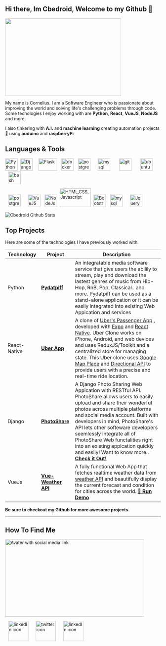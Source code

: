 ## Hi there, Im Cbedroid, Welcome to my Github 👋

<img src="https://user-images.githubusercontent.com/54720725/105557784-0cf66680-5cdb-11eb-84c9-0498e80d2ec7.png" width="375" height="250px">

My name is Cornelius. I am a Software Engineer who is passionate about improving the world and solving life's challenging problems through code. Some techologies I enjoy working with are **Python**, **React**, **VueJS**, **NodeJS** and more. 

I also tinkering with **A.I.** and **machine learning** creating automation projects :robot:  using  **auduino** and **raspberryPi** 


## Languages & Tools 

<p>
	<img title="Python"   src="https://i.imgur.com/kYqNRW2.png" width="40" height="40"/>
 	<img title="Django"   src="https://automationpanda.files.wordpress.com/2017/09/django-logo-negative.png" width="40" height="40" hspace="5"/>
	<img title="Flask"    src="https://www.pngkey.com/png/detail/98-985032_flask-logo-flask-python-icon.png" width="60" height="40" hspace="10"/>
        <img title="Docker"   src="https://i.imgur.com/O1dfbU2.png" alt="docker" width="40" height="40"/>
	<img title="Postgres" src="https://www.fullstackpython.com/img/logos/postgresql.jpg" alt="postgres" width="40" height="40" hspace="10"/>
	<img title="Mysql"    src="https://i.imgur.com/DG1ai5x.png" alt="mysql"  width="40" height="40" hspace="10"/>
 	<img title="Git"      src="https://miro.medium.com/max/3200/1*8fPMdk2Cd5iJQ7dI7jXCbA.jpeg" alt="git"  width="40" height="40" hspace="15"/>
	<img title="Ubuntu"   src="https://i.imgur.com/wiYdaql.png" alt="ubuntu"  width="40" height="40" hspace="10"/>
	<img title="Bash"     src="https://i.imgur.com/8ChUMCl.png" alt="bash" width="40" height="40" hspace="10"/>
</p>

<p>
	<img title="React" src="https://cdn.iconscout.com/icon/free/png-512/react-1-282599.png" alt="postgres" width="40" height="40" hspace="10"/>
	<img title="VueJS" src="https://vuejs.org/images/logo.png" width="40" height="40" hspace="10"/>
	<img title="NodeJS" src="https://icon-library.com/images/node-js-icon/node-js-icon-8.jpg" alt="NodeJs" width="40" height="40"/>
	<img title="HTML,CSS,Javascript" src="https://user-images.githubusercontent.com/30186107/29488525-f55a69d0-84da-11e7-8a39-5476f663b5eb.png" width="100" height="60" hspace="5"/>
        <img title="Bootstrap" src="https://miro.medium.com/max/1024/0*HHrmGxvASDOUhNc-.png" width="40" height="40"/>
	<img title="Sass" src="https://images.iambacon.co.uk/blog/sass.png" alt="mysql" width="40" height="40" hspace="10"/>
	<img title="Jquery" src="https://www.programmingscripts.com/wp-content/uploads/2016/01/jquery-icon.png"  width="40" height="40" hspace="10"/>   
</p>

<img src="https://github-readme-stats.vercel.app/api?username=cbedroid&show_icons=true&theme=tokyonight"  alt="Cbedroid Github Stats" >


## Top Projects

Here are some of the technologies I have previously worked with.



| Technology | Project | Description |
------| ------|-----|
Python | [**Pydatpiff**](https://github.com/cbedroid/pydatpiff) | An integratable media software service that give users the abilily to stream, play and download the lastest genres of music from Hip-Hop, RnB, Pop, Classical.. and more. Pydatpiff can be used as a stand-alone application or it can be easily integrated into existing Web Appication and services 
React-Native  |[**Uber App**](http://github.com/cbedroid/uber-clone)| A clone of [Uber's Passenger App](https://apps.apple.com/us/app/uber-request-a-ride/id368677368) , developed with [Expo](https://docs.expo.dev/) and [React Native](https://reactnative.dev/). Uber Clone works on iPhone, Android, and web devices and uses ReduxJS/Toolkit and a centralized store for managing state. This Uber clone uses [Google Map Place](https://developers.google.com/maps/documentation/places/web-service/overview) and [Directional API](https://developers.google.com/maps/documentation/directions/get-directions) to provide users with a precise and real-time ride location. |
Django | [**PhotoShare**](https://github.com/cbedroid/Photo-Share) | A Django Photo Sharing Web Appication with RESTful API. PhotoShare allows users to easily upload and share their wonderful photos across multiple platforms and social media account. Built with developers in mind, PhotoShare's API lets other softeware developers seemlessly integrate all of PhotoShare Web functalities right into an existing appication quickly and easily! Want to know more.. [**Check it Out!**](https://github.com/cbedroid/Photo-Share/) |
VueJs | [**Vue-Weather API**](https://github.com/cbedroid/vue-weather-app)| A fully functional Web App that fetches realtime weather data from [weather API](https://openweathermap.org/api) and beautifully display the current forecast and condition for cities across the world. <a href="https://cbedroid.github.io/vue-weather-app/" target="_blank"> :rocket: **Run Demo**</a> |
  
__Be sure to checkout my Github for more awesome projects.__

---


## How To Find Me 
<img src="https://user-images.githubusercontent.com/54720725/105565664-eeea2f80-5cf5-11eb-9294-b7355a0d10a1.png" alt="Avater with social media link" align="center" width="450" height="250" >

<p>
	<a title="Cornelius" href="https://www.linkedin.com/in/cornelius-brooks/" target="_blank"> <img src="https://cdn4.iconfinder.com/data/icons/social-media-icons-the-circle-set/48/linkedin_circle-512.png" alt="linkedIn icon" width="65" height=65"  hspace="10"></a>
	<a title="@cbedroid" href="https://www.twitter.com/cbedroid" target="_blank"> <img src="https://cdn3.iconfinder.com/data/icons/social-media-circle/512/circle-twitter-512.png" alt="twitter icon" width="65" height="65"  hspace="10"></a>	
	 <a title="Cornelius" href="https://www.youtube.com/channel/UCGPgoafyqSeEbYLkjvpFlDA" target="_blank"> <img src="https://sdpmanagement.com/images/YouTube.png" alt="linkedIn icon" width="65" height=65"  hspace="10"></a>

</p>

<!--
**cbedroid/cbedroid** is a ✨ _special_ ✨ repository because its `README.md` (this file) appears on your GitHub profile.

Here are some ideas to get you started:

- 🔭 I’m currently working on ...
- 🌱 I’m currently learning 
- 👯 I’m looking to collaborate on ...
- 🤔 I’m looking for help with ...
- 💬 Ask me about ...
- 📫 How to reach me: ...
- 😄 Pronouns: ...
- ⚡ Fun fact: ...
-->
